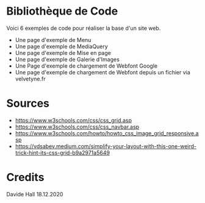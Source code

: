 # Bibliothèque de Code

Voici 6 exemples de code pour réaliser la base d'un site web.

- Une page d'exemple de Menu
- Une page d'exemple de MediaQuery
- Une page d'exemple de Mise en page
- Une page d'exemple de Galerie d'Images
- Une Page d'exemple de chargement de Webfont Google
- Une page d'exemple de chargement de Webfont depuis un fichier via velvetyne.fr

# Sources

- https://www.w3schools.com/css/css_grid.asp
- https://www.w3schools.com/css/css_navbar.asp
- https://www.w3schools.com/howto/howto_css_image_grid_responsive.asp
- https://vdsabev.medium.com/simplify-your-layout-with-this-one-weird-trick-hint-its-css-grid-b9a2971a5649


# Credits

Davide Hall     18.12.2020
